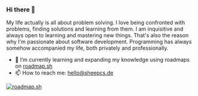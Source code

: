 ### Hi there 👋

My life actually is all about problem solving.
I love being confronted with problems, finding solutions and learning from them.
I am inquisitive and always open to learning and mastering new things.
That's also the reason why I'm passionate about software development.
Programming has always somehow accompanied my life, both privately and professionally.

- 🌱 I’m currently learning and expanding my knowledge using roadmaps on [roadmap.sh](https://roadmap.sh)
- 📫 How to reach me: [hello@sheepcs.de](mailto:hello@sheepcs.de)

[![roadmap.sh](https://api.roadmap.sh/v1-badge/wide/65afaf380c5481228324fa40?variant=dark)](https://roadmap.sh)
